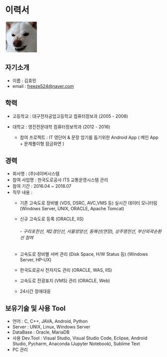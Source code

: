 # 이력서

![Alt text](/123123.PNG)

## 자기소개
* 이름 : 김효민
* email : freeze524@naver.com

## 학력
* 고등학교 : 대구전자공업고등학교 컴퓨터정보과 (2005 - 2008)
 
* 대학교 : 영진전문대학 컴퓨터정보학과 (2012 - 2016)
  - 참여 프로젝트 : IT 영단어 & 문장 암기를 돕기위한 Android App ( 메인 App + 문제풀이형 잠금화면 )

## 경력
* 회사명 : (주)네이버시스템
* 참여 사업명 : 한국도로공사 ITS 교통운영시스템 관리
* 참여 기간 : 2016.04 ~ 2018.07
* 직무 내용 :
  - 기존 고속도로 장비별 (VDS, DSRC, AVC,VMS 등) 실시간 데이터 모니터링 
    (Windows Server, UNIX, ORACLE, Apache Tomcat)
    
  - 신규 고속도로 등록
    (ORACLE, IIS)
    ###### - 구리포천선, 제2경인선, 서울양양선, 동해선(연장), 상주영천선, 부산외곽순환선 참여
  
  - 고속도로 장비별 서버 관리 (Disk Space, H/W Status 등)
    (Windows Server, HP-UX)
  
  - 한국도로공사 전자지도 관리 
    (ORACLE, WAS, IIS)

  - 고속도로 전광표지 (VMS) 관리 
    (ORACLE, Web)
    
  -  24시간 장애대응

## 보유기술 및 사용 Tool
  - 언어 : C, C++, JAVA, Android, Python
  - Server : UNIX, Linux, Windows Server
  - DataBase : Oracle, MariaDB
  - 사용 Dev.Tool : Visual Studio, Visual Studio Code, Eclipse, Android Studio, 
                   Pycharm, Anaconda (Jupyter Notebook), Sublime Text 
  - PC 관리
